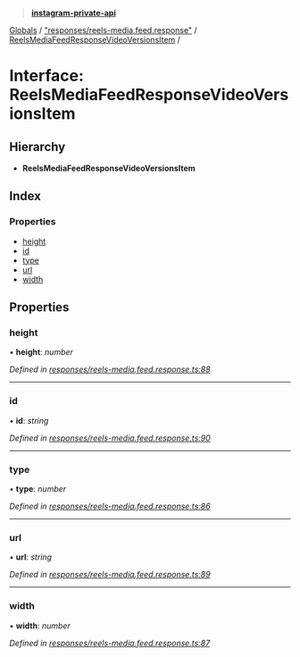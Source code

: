 > **[instagram-private-api](../README.md)**

[Globals](../globals.md) / ["responses/reels-media.feed.response"](../modules/_responses_reels_media_feed_response_.md) / [ReelsMediaFeedResponseVideoVersionsItem](_responses_reels_media_feed_response_.reelsmediafeedresponsevideoversionsitem.md) /

# Interface: ReelsMediaFeedResponseVideoVersionsItem

## Hierarchy

* **ReelsMediaFeedResponseVideoVersionsItem**

## Index

### Properties

* [height](_responses_reels_media_feed_response_.reelsmediafeedresponsevideoversionsitem.md#height)
* [id](_responses_reels_media_feed_response_.reelsmediafeedresponsevideoversionsitem.md#id)
* [type](_responses_reels_media_feed_response_.reelsmediafeedresponsevideoversionsitem.md#type)
* [url](_responses_reels_media_feed_response_.reelsmediafeedresponsevideoversionsitem.md#url)
* [width](_responses_reels_media_feed_response_.reelsmediafeedresponsevideoversionsitem.md#width)

## Properties

###  height

• **height**: *number*

*Defined in [responses/reels-media.feed.response.ts:88](https://github.com/Nerixyz/instagram-private-api/blob/e5037ee/src/responses/reels-media.feed.response.ts#L88)*

___

###  id

• **id**: *string*

*Defined in [responses/reels-media.feed.response.ts:90](https://github.com/Nerixyz/instagram-private-api/blob/e5037ee/src/responses/reels-media.feed.response.ts#L90)*

___

###  type

• **type**: *number*

*Defined in [responses/reels-media.feed.response.ts:86](https://github.com/Nerixyz/instagram-private-api/blob/e5037ee/src/responses/reels-media.feed.response.ts#L86)*

___

###  url

• **url**: *string*

*Defined in [responses/reels-media.feed.response.ts:89](https://github.com/Nerixyz/instagram-private-api/blob/e5037ee/src/responses/reels-media.feed.response.ts#L89)*

___

###  width

• **width**: *number*

*Defined in [responses/reels-media.feed.response.ts:87](https://github.com/Nerixyz/instagram-private-api/blob/e5037ee/src/responses/reels-media.feed.response.ts#L87)*
